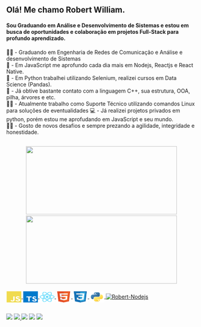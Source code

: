 ## Olá! Me chamo Robert William.

<div> 
  <h4> Sou Graduando em Análise e Desenvolvimento de Sistemas e estou em busca de oportunidades e colaboração em projetos Full-Stack para profundo aprendizado. <h4>
</div> 
    
<div> 
   👨‍🎓 - Graduando em Engenharia de Redes de Comunicação e Análise e desenvolvimento de Sistemas </br>
   💬 - Em JavaScript me aprofundo cada dia mais em Nodejs, Reactjs e React Native. </br>
   💬 - Em Python trabalhei utilizando Selenium, realizei cursos em Data Science (Pandas). </br>
   💬 - Já obtive bastante contato com a linguagem C++, sua estrutura, OOA, pilha, árvores e etc.  </br>
   👨‍💼 - Atualmente trabalho como Suporte Técnico utilizando comandos Linux para soluções de eventualidades 
   💻 - Já realizei projetos privados em python, porém estou me aprofudando em JavaScript e seu mundo. </br>
   👨‍💼 - Gosto de novos desafios e sempre prezando a agilidade, integridade e honestidade. </br>
</div> 

   ##

<div align="center">
  <a href="https://github.com/Robert-William0963">
  <img height="180em" width="400" src="https://github-readme-stats.vercel.app/api?username=Robert-William0963&show_icons=true&theme=dark&include_all_commits=true&count_private=true"/>
  <img height="180em" width="400" src="https://github-readme-stats.vercel.app/api/top-langs/?username=Robert-William0963&layout=compact&langs_count=7&theme=dark"/>
</div>
  
 <div style="display: inline_block"><br>
  <img align="center" alt="Robert-Js" height="30" width="40" src="https://raw.githubusercontent.com/devicons/devicon/master/icons/javascript/javascript-plain.svg">
  <img align="center" alt="Robert-Ts" height="30" width="40" src="https://raw.githubusercontent.com/devicons/devicon/master/icons/typescript/typescript-plain.svg">
  <img align="center" alt="Robert-React" height="30" width="40" src="https://raw.githubusercontent.com/devicons/devicon/master/icons/react/react-original.svg">
  <img align="center" alt="Robert-HTML" height="30" width="40" src="https://raw.githubusercontent.com/devicons/devicon/master/icons/html5/html5-original.svg">
  <img align="center" alt="Robert-CSS" height="30" width="40" src="https://raw.githubusercontent.com/devicons/devicon/master/icons/css3/css3-original.svg">
  <img align="center" alt="Robert-Python" height="30" width="40" src="https://raw.githubusercontent.com/devicons/devicon/master/icons/python/python-original.svg">
  <img align="center" alt="Robert-Nodejs" height="30" width="40" src="https://cdn.jsdelivr.net/gh/devicons/devicon/icons/nodejs/nodejs-original.svg">
   
</div>

   ##
  
  <div> 
    <a href="https://www.linkedin.com/in/robert-william-cv/" target="_blank"><img src="https://img.shields.io/badge/-LinkedIn-%230077B5?style=for-the-badge&logo=linkedin&logoColor=white" target="_blank"></a> 
    <a href = "mailto:robertwilliam0963@gmail.com"><img src="https://img.shields.io/badge/-Gmail-%23333?style=for-the-badge&logo=gmail&logoColor=white" target="_blank">   </a>
    <a href="https://contate.me/robert_william" target="_blank"><img src="https://img.shields.io/badge/WhatsApp-25D366?style=for-the-badge&logo=whatsapp&logoColor=white" target="_blank"></a> 
    <a href="https://t.me/Robert_William_R" target="_blank"><img src="https://img.shields.io/badge/Telegram-2CA5E0?style=for-the-badge&logo=telegram&logoColor=white" target="_blank"></a>
    <a href="https://www.instagram.com/robert_willliam/" target="_blank"><img src="https://img.shields.io/badge/-Instagram-%23E4405F?style=for-the-badge&logo=instagram&logoColor=white" target="_blank"></a>
   
</div>
  
  



